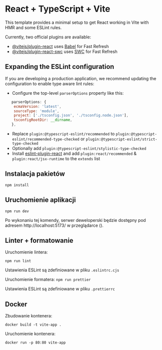 # React + TypeScript + Vite

This template provides a minimal setup to get React working in Vite with HMR and some ESLint rules.

Currently, two official plugins are available:

- [@vitejs/plugin-react](https://github.com/vitejs/vite-plugin-react/blob/main/packages/plugin-react/README.md) uses [Babel](https://babeljs.io/) for Fast Refresh
- [@vitejs/plugin-react-swc](https://github.com/vitejs/vite-plugin-react-swc) uses [SWC](https://swc.rs/) for Fast Refresh

## Expanding the ESLint configuration

If you are developing a production application, we recommend updating the configuration to enable type aware lint rules:

- Configure the top-level `parserOptions` property like this:

```js
   parserOptions: {
    ecmaVersion: 'latest',
    sourceType: 'module',
    project: ['./tsconfig.json', './tsconfig.node.json'],
    tsconfigRootDir: __dirname,
   },
```

- Replace `plugin:@typescript-eslint/recommended` to `plugin:@typescript-eslint/recommended-type-checked` or `plugin:@typescript-eslint/strict-type-checked`
- Optionally add `plugin:@typescript-eslint/stylistic-type-checked`
- Install [eslint-plugin-react](https://github.com/jsx-eslint/eslint-plugin-react) and add `plugin:react/recommended` & `plugin:react/jsx-runtime` to the `extends` list

## Instalacja pakietów
``` npm install ```

## Uruchomienie aplikacji

``` npm run dev ```

Po wykonaniu tej komendy, serwer deweloperski będzie dostępny pod adresem http://localhost:5173/ w przeglądarce ().

## Linter + formatowanie

Uruchomienie lintera:

``` npm run lint ```

Ustawienia ESLint są zdefiniowane w pliku `.eslintrc.cjs`

Uruchomienie formatera:
``` npm run prettier ```

Ustawienia ESLint są zdefiniowane w pliku `.prettierrc`

## Docker

Zbudowanie kontenera:

``` docker build -t vite-app . ```

Uruchomienie kontenera:

``` docker run -p 80:80 vite-app ```
